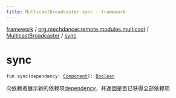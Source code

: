 ```yaml
---
title: MulticastBroadcaster.sync - framework
---
```


[framework](../../index.html) / [org.mechdancer.remote.modules.multicast](../index.html) / [MulticastBroadcaster](index.html) / [sync](./sync.html)

# sync

`fun sync(dependency: `[`Component`](../../org.mechdancer.dependency/-component/index.html)`): `[`Boolean`](https://kotlinlang.org/api/latest/jvm/stdlib/kotlin/-boolean/index.html)

向依赖者展示新的依赖项[dependency](../../org.mechdancer.dependency/-dependent/sync.html#org.mechdancer.dependency.Dependent$sync(org.mechdancer.dependency.Component)/dependency)，并返回是否已获得全部依赖项

